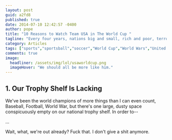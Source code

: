 ```yaml
---
layout: post
guid: a2fd8
published: true
date: 2014-07-10 12:42:57 -0400
author: pope
title: "10 Reasons to Watch Team USA in The World Cup "
tagline: "Every four years, nations big and small, rich and poor, terrorist-y and non-terrorist-y set aside their real-world differences to instead battle for glory on the pitch. Even the US, despite never having won one, still vies for the coveted cup, and needs our support to help make it happen."
category: Articles
tags: ["sports","sportsball","soccer","World Cup","World Wars","United States","USA USA USA","fuck your sport we'll just play the ones we can win"]
comments: true 
image:
  headliner: /assets/img/lol/usaworldcup.png
  imageHover: "We should all be more like him."
---
```


1\. Our Trophy Shelf Is Lacking
-------------------------------

We've been the world champions of more things than I can even count, Baseball, Football, World War, but there's one large, dusty space conspicuously empty on our national trophy shelf. In order to--

...

Wait, what, we're out already? Fuck that. I don't give a shit anymore.